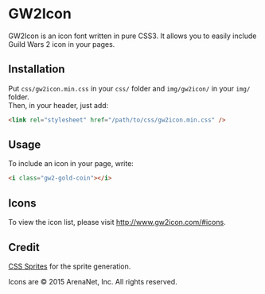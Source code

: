 # GW2Icon

GW2Icon is an icon font written in pure CSS3. It allows you to easily include Guild Wars 2 icon in your pages.

## Installation

Put `css/gw2icon.min.css` in your `css/` folder and `img/gw2icon/` in your `img/` folder.  
Then, in your header, just add:

```html
<link rel="stylesheet" href="/path/to/css/gw2icon.min.css" />
```

## Usage

To include an icon in your page, write:

```html
<i class="gw2-gold-coin"></i>
```

## Icons

To view the icon list, please visit http://www.gw2icon.com/#icons.

## Credit

[CSS Sprites](http://css.spritegen.com/) for the sprite generation.

Icons are © 2015 ArenaNet, Inc. All rights reserved.